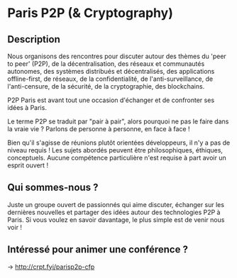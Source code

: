 # Paris P2P (& Cryptography)

## Description

Nous organisons des rencontres pour discuter autour des thèmes du 'peer to peer' (P2P), de la décentralisation, des réseaux et communautés autonomes, des systèmes distribués et décentralisés, des applications offline-first, de réseaux, de la confidentialité, de l'anti-surveillance, de l'anti-censure, de la sécurité, de la cryptographie, des blockchains.

P2P Paris est avant tout une occasion d'échanger et de confronter ses idées à Paris.

Le terme P2P se traduit par "pair à pair", alors pourquoi ne pas le faire dans la vraie vie ? Parlons de personne à personne, en face à face !

Bien qu'il s'agisse de réunions plutôt orientées développeurs, il n'y a pas de niveau requis ! Les sujets abordés peuvent être philosophiques, éthiques, conceptuels. Aucune compétence particulière n'est requise à part avoir un esprit ouvert !

## Qui sommes-nous ?

Juste un groupe ouvert de passionnés qui aime discuter, échanger sur les dernières nouvelles et partager des idées autour des technologies P2P à Paris. Si vous voulez en savoir davantage, le plus simple est de venir nous voir !

## Intéressé pour animer une conférence ?

-> http://crpt.fyi/parisp2p-cfp
